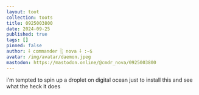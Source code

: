 ```yaml
---
layout: toot
collection: toots
title: 0925003800
date: 2024-09-25
published: true
tags: []
pinned: false
author: ⸸ commander ░ nova ⸸ :~$
avatar: /img/avatar/daemon.jpeg
mastodon: https://mastodon.online/@cmdr_nova/0925003800
---
```


i'm tempted to spin up a droplet on digital ocean just to install this and see what the heck it does
